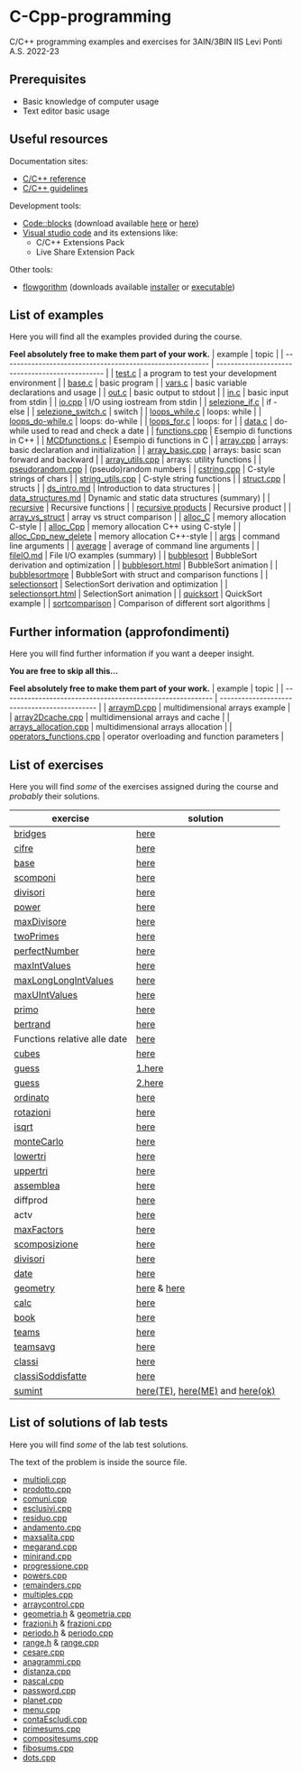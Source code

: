 # C-Cpp-programming
C/C++ programming examples and exercises for 3AIN/3BIN IIS Levi Ponti A.S. 2022-23
## Prerequisites
* Basic knowledge of computer usage
* Text editor basic usage
## Useful resources
Documentation sites:
* [C/C++ reference](https://en.cppreference.com/w/)
* [C/C++ guidelines](https://isocpp.github.io/CppCoreGuidelines/CppCoreGuidelines)

Development tools:
* [Code::blocks](https://www.codeblocks.org/) (download available [here](https://www.fosshub.com/Code-Blocks.html?dwl=codeblocks-20.03mingw-nosetup.exe) or [here](http://sourceforge.net/projects/codeblocks/files/Binaries/20.03/Windows/codeblocks-20.03mingw-setup.exe))
* [Visual studio code](https://code.visualstudio.com/) and its extensions like:
  + C/C++ Extensions Pack
  + Live Share Extension Pack

Other tools:
* [flowgorithm](http://www.flowgorithm.org/) (downloads available [installer](http://www.flowgorithm.org/download/files/Flowgorithm-Setup.zip) or [executable](http://www.flowgorithm.org/download/files/Flowgorithm-exe-only.zip))

## List of examples
Here you will find all the examples provided during the course.

**Feel absolutely free to make them part of your work.**
| example                                                   | topic                                           |
| --------------------------------------------------------- | ----------------------------------------------- |
| [test.c](examples/test.c)                                 | a program to test your development environment  |
| [base.c](examples/base.c)                                 | basic program                                   |
| [vars.c](examples/vars.c)                                 | basic variable declarations and usage           |
| [out.c](examples/out.c)                                   | basic output to stdout                          |
| [in.c](examples/in.c)                                     | basic input from stdin                          |
| [io.cpp](examples/io.cpp)                                 | I/O using iostream from stdin                   |
| [selezione_if.c](examples/selezione_if.c)                 | if - else                                       |
| [selezione_switch.c](examples/selezione_switch.c)         | switch                                          |
| [loops_while.c](examples/loops_while.c)                   | loops: while                                    |
| [loops_do-while.c](examples/loops_do-while.c)             | loops: do-while                                 |
| [loops_for.c](examples/loops_for.c)                       | loops: for                                      |
| [data.c](examples/data.c)                                 | do-while used to read and check a date          |
| [functions.cpp](examples/functions.cpp)                   | Esempio di functions in C++                     |
| [MCDfunctions.c](examples/MCDFunctions.c)                 | Esempio di functions in C                       |
| [array.cpp](examples/array.cpp)                           | arrays: basic declaration and initialization    |
| [array_basic.cpp](examples/array_basic.cpp)               | arrays: basic scan forward and backward         |
| [array_utils.cpp](examples/array_utils.cpp)               | arrays: utility functions                       |
| [pseudorandom.cpp](examples/pseudorandom.cpp)             | (pseudo)random numbers                          |
| [cstring.cpp](examples/cstring.cpp)                       | C-style strings of chars                        |
| [string_utils.cpp](examples/string_utils.cpp)             | C-style string functions                        |
| [struct.cpp](examples/struct.cpp)                         | structs                                         |
| [ds_intro.md](examples/ds_intro.md)                       | Introduction to data structures                 |
| [data_structures.md](examples/data_structures.md)         | Dynamic and static data structures (summary)    |
| [recursive](examples/recursive.cpp)                       | Recursive functions                             |
| [recursive products](examples/recursiveProduct.cpp)       | Recursive product                               |
| [array_vs_struct](examples/array_vs_struct.cpp)           | array vs struct comparison                      |
| [alloc_C](examples/alloc_C.c)                             | memory allocation C-style                       |
| [alloc_Cpp](examples/alloc_Cpp.cpp)                       | memory allocation C++ using C-style             |
| [alloc_Cpp_new_delete](examples/alloc_Cpp_new_delete.cpp) | memory allocation C++-style                     |
| [args](examples/args.cpp)                                 | command line arguments                          |
| [average](examples/average.cpp)                           | average of command line arguments               |
| [fileIO.md](examples/fileIO.md)                           | File I/O examples (summary)                     |
| [bubblesort](examples/bubblesort.cpp)                     | BubbleSort derivation and optimization          |
| [bubblesort.html](examples/bubblesort.html)               | BubbleSort animation                            |
| [bubblesortmore](examples/bubblesortmore.cpp)             | BubbleSort with struct and comparison functions |
| [selectionsort](examples/selectionsort.cpp)               | SelectionSort derivation and optimization       |
| [selectionsort.html](examples/selectionsort.html)         | SelectionSort animation                         |
| [quicksort](examples/quicksort.cpp)                       | QuickSort example                               |
| [sortcomparison](examples/sortcomparison.cpp)             | Comparison of different sort algorithms         |

## Further information (approfondimenti)
Here you will find further information if you want a deeper insight.

**You are free to skip all this...**

**Feel absolutely free to make them part of your work.**
| example                                                    | topic                                        |
| ---------------------------------------------------------- | -------------------------------------------- |
| [arraymD.cpp](further/arraymD.cpp)                         | multidimensional arrays example              |
| [array2Dcache.cpp](further/array2Dcache.cpp)               | multidimensional arrays and cache            |
| [arrays_allocation.cpp](further/arrays_allocation.cpp)     | multidimensional arrays allocation           |
| [operators_functions.cpp](further/operators_functions.cpp) | operator overloading and function parameters |

## List of exercises
Here you will find *some* of the exercises assigned during the course and *probably* their solutions.

| exercise                                                  | solution                                                                                                      |
| --------------------------------------------------------- | ------------------------------------------------------------------------------------------------------------- |
| [bridges](exercises/bridges.md)                           | [here](solutions/bridges.c)                                                                                   |
| [cifre](exercises/cifre.md)                               | [here](solutions/cifre.c)                                                                                     |
| [base](exercises/base.md)                                 | [here](solutions/base.c)                                                                                      |
| [scomponi](exercises/scomponi.md)                         | [here](solutions/scomponi.c)                                                                                  |
| [divisori](exercises/divisori.md)                         | [here](solutions/divisori.c)                                                                                  |
| [power](exercises/power.md)                               | [here](solutions/power.cpp)                                                                                   |
| [maxDivisore](exercises/maxDivisore.md)                   | [here](solutions/maxDivisore.cpp)                                                                             |
| [twoPrimes](exercises/twoPrimes.md)                       | [here](solutions/twoPrimes.cpp)                                                                               |
| [perfectNumber](exercises/perfectNumber.md)               | [here](solutions/perfectNumber.cpp)                                                                           |
| [maxIntValues](exercises/maxIntValues.md)                 | [here](solutions/maxIntValues.cpp)                                                                            |
| [maxLongLongIntValues](exercises/maxLongLongIntValues.md) | [here](solutions/maxLongLongIntValues.cpp)                                                                    |
| [maxUIntValues](exercises/maxUIntValues.md)               | [here](solutions/maxUIntValues.cpp)                                                                           |
| [primo](exercises/primo.md)                               | [here](solutions/primo.cpp)                                                                                   |
| [bertrand](exercises/bertrand.md)                         | [here](solutions/bertrand.cpp)                                                                                |
| Functions relative alle date                              | [here](solutions/dateExercise.cpp)                                                                            |
| [cubes](exercises/cubes.md)                               | [here](solutions/cubes.cpp)                                                                                   |
| [guess](exercises/guess.md)                               | [1.here](solutions/youguess.cpp)                                                                              |
| [guess](exercises/guess.md)                               | [2.here](solutions/iguess.cpp)                                                                                |
| [ordinato](exercises/ordinato.md)                         | [here](solutions/ordinato.cpp)                                                                                |
| [rotazioni](exercises/rotazioni.md)                       | [here](solutions/rotazioni.cpp)                                                                               |
| [isqrt](exercises/isqrt.md)                               | [here](solutions/isqrt.cpp)                                                                                   |
| [monteCarlo](exercises/monteCarlo.md)                     | [here](solutions/monteCarlo.cpp)                                                                              |
| [lowertri](exercises/lowertri.md)                         | [here](solutions/lowertri.cpp)                                                                                |
| [uppertri](exercises/uppertri.md)                         | [here](solutions/uppertri.cpp)                                                                                |
| [assemblea](exercises/assemblea.md)                       | [here](solutions/assemblea.cpp)                                                                               |
| diffprod                                                  | [here](solutions/diffprod.cpp)                                                                                |
| actv                                                      | [here](solutions/actv.cpp)                                                                                    |
| [maxFactors](exercises/maxFactors.md)                     | [here](solutions/maxfactors.cpp)                                                                              |
| [scomposizione](exercises/scomposizione.md)               | [here](solutions/scomposizione.cpp)                                                                           |
| [divisori](exercises/divisori2.md)                        | [here](solutions/divisori.cpp)                                                                                |
| [date](exercises/date.md)                                 | [here](solutions/date.cpp)                                                                                    |
| [geometry](exercises/geometry.md)                         | [here](solutions/geometry.cpp) & [here](solutions/geometry.h)                                                 |
| [calc](exercises/calc.md)                                 | [here](solutions/calc.cpp)                                                                                    |
| [book](exercises/book.md)                                 | [here](solutions/book.cpp)                                                                                    |
| [teams](exercises/teams.md)                               | [here](solutions/teams.cpp)                                                                                   |
| [teamsavg](exercises/teamsavg.md)                         | [here](solutions/teamsavg.cpp)                                                                                |
| [classi](exercises/classi.md)                             | [here](solutions/classi.cpp)                                                                                  |
| [classiSoddisfatte](exercises/classiSoddisfatte.md)       | [here](solutions/classiSoddisfatte.cpp)                                                                       |
| [sumint](exercises/sumint.md)                             | [here(TE)](solutions/sumintTE.cpp), [here(ME)](solutions/sumintME.cpp) and [here(ok)](solutions/sumintOK.cpp) |

## List of solutions of lab tests
Here you will find *some* of the lab test solutions.

The text of the problem is inside the source file.

* [multipli.cpp](tests/multipli.cpp)
* [prodotto.cpp](tests/prodotto.cpp)
* [comuni.cpp](tests/comuni.cpp)
* [esclusivi.cpp](tests/esclusivi.cpp)
* [residuo.cpp](tests/residuo.cpp)
* [andamento.cpp](tests/andamento.cpp)
* [maxsalita.cpp](tests/maxsalita.cpp)
* [megarand.cpp](tests/megarand.cpp)
* [minirand.cpp](tests/minirand.cpp)
* [progressione.cpp](tests/progressione.cpp)
* [powers.cpp](tests/powers.cpp)
* [remainders.cpp](tests/remainders.cpp)
* [multiples.cpp](tests/multiples.cpp)
* [arraycontrol.cpp](tests/arraycontrol.cpp)
* [geometria.h](tests/geometria.h) & [geometria.cpp](tests/geometria.cpp)
* [frazioni.h](tests/frazioni.h) & [frazioni.cpp](tests/frazioni.cpp)
* [periodo.h](tests/periodo.h) & [periodo.cpp](tests/periodo.cpp)
* [range.h](tests/range.h) & [range.cpp](tests/range.cpp)
* [cesare.cpp](tests/cesare.cpp)
* [anagrammi.cpp](tests/anagrammi.cpp)
* [distanza.cpp](tests/distanza.cpp)
* [pascal.cpp](tests/pascal.cpp)
* [password.cpp](tests/password.cpp)
* [planet.cpp](tests/planet.cpp)
* [menu.cpp](tests/menu.cpp)
* [contaEscludi.cpp](tests/contaEscludi.cpp)
* [primesums.cpp](tests/primesums.cpp)
* [compositesums.cpp](tests/compositesums.cpp)
* [fibosums.cpp](tests/fibosums.cpp)
* [dots.cpp](tests/dots.cpp)

